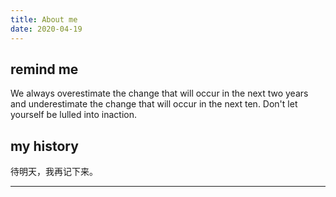 ```yaml
---
title: About me
date: 2020-04-19
---
```


## remind me
We always overestimate the change that will occur in the next two years 
and underestimate the change that will occur in the next ten. 
Don't let yourself be lulled into inaction.


## my history

待明天，我再记下来。

---

<br/> 
